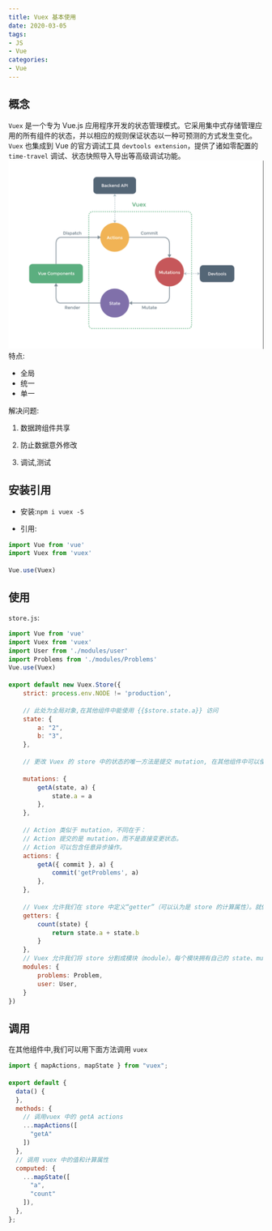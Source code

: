 ```yaml
--- 
title: Vuex 基本使用
date: 2020-03-05
tags:  
- JS
- Vue
categories:
- Vue
---
```

## 概念


`Vuex` 是一个专为 Vue.js 应用程序开发的状态管理模式。它采用集中式存储管理应用的所有组件的状态，并以相应的规则保证状态以一种可预测的方式发生变化。`Vuex` 也集成到 Vue 的官方调试工具 `devtools extension`，提供了诸如零配置的 `time-travel` 调试、状态快照导入导出等高级调试功能。
![](https://raw.githubusercontent.com/Moking1997/NotePhoto/master/20200305110031.png)
特点:
- 全局 
- 统一 
- 单一

解决问题:
1. 数据跨组件共享

2. 防止数据意外修改

3. 调试,测试
## 安装引用
- 安装:`npm i vuex -S`

- 引用:

```js
import Vue from 'vue'
import Vuex from 'vuex'

Vue.use(Vuex)
```

## 使用
`store.js`:
```js
import Vue from 'vue'
import Vuex from 'vuex'
import User from './modules/user'
import Problems from './modules/Problems'
Vue.use(Vuex)

export default new Vuex.Store({
    strict: process.env.NODE != 'production',

    // 此处为全局对象,在其他组件中能使用 {{$store.state.a}} 访问
    state: {
        a: "2",
        b: "3",
    },

    // 更改 Vuex 的 store 中的状态的唯一方法是提交 mutation, 在其他组件中可以使用 store.commit('increment') 来调用

    mutations: {
        getA(state, a) {
            state.a = a
        },
    },

    // Action 类似于 mutation，不同在于：
    // Action 提交的是 mutation，而不是直接变更状态。
    // Action 可以包含任意异步操作。
    actions: {
        getA({ commit }, a) {
            commit('getProblems', a)
        },
    },

    // Vuex 允许我们在 store 中定义“getter”（可以认为是 store 的计算属性）。就像计算属性一样，getter 的返回值会根据它的依赖被缓存起来，且只有当它的依赖值发生了改变才会被重新计算。
    getters: {
        count(state) {
            return state.a + state.b
        }
    },
    // Vuex 允许我们将 store 分割成模块（module）。每个模块拥有自己的 state、mutation、action、getter、甚至是嵌套子模块——从上至下进行同样方式的分割：
    modules: {
        problems: Problem,
        user: User,
    }
})

```

## 调用
在其他组件中,我们可以用下面方法调用 `vuex`
```js
import { mapActions, mapState } from "vuex";

export default {
  data() {
  },
  methods: {
    // 调用vuex 中的 getA actions
    ...mapActions([
      "getA"
    ])
  },
  // 调用 vuex 中的值和计算属性
  computed: {
    ...mapState([
      "a",
      "count"
    ]),
  },
};
```